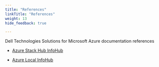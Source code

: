 ```yaml
---
title: "References"
linkTitle: "References"
weight: 13
hide_feedback: true

---
```


Dell Technologies Solutions for Microsoft Azure documentation references

* [Azure Stack Hub InfoHub](https://infohub.delltechnologies.com/t/integrated-system-for-azure-stack-hub-1/)

* [Azure Local InfoHub](https://infohub.delltechnologies.com/t/microsoft-hci-solutions-from-dell-technologies-1/)
